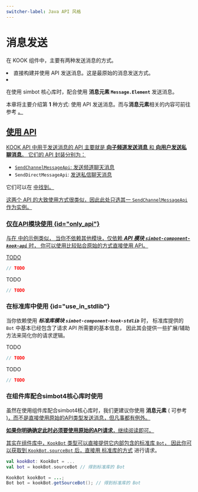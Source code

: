 ```yaml
---
switcher-label: Java API 风格
---
```

# 消息发送

在 KOOK 组件中，主要有两种发送消息的方式。

<list type="decimal">
<li>直接构建并使用 API 发送消息。这是最原始的消息发送方式。</li>
<li>

在使用 simbot 核心库时，配合使用 **消息元素 `Message.Element`** 发送消息。

</li>
</list>

本章将主要介绍第 **1** 种方式: 使用 API 发送消息。而与**消息元素**相关的内容可前往参考 
<a href="message-element.md"/>。

## 使用 API

KOOK API 中用于发送消息的 API 主要就是 **向子频道发送消息** 和 **向用户发送私聊消息**。
它们的 API 封装分别为：

- `SendChannelMessageApi`: [发送频道聊天消息](https://developer.kookapp.cn/doc/http/message#发送频道聊天消息)
- `SendDirectMessageApi`:  [发送私信聊天消息](https://developer.kookapp.cn/doc/http/direct-message#发送私信聊天消息)

<note>

它们可以在
<a href="api-list.md" />
中找到。

</note>

这两个 API 的大致使用方式很类似，因此此处只选其一 `SendChannelMessageApi` 作为实例。

### 仅在API模块使用  {id="only_api"}

与在 
<a href="use-api.md" />
中的示例类似，
当你不依赖其他模块，仅依赖 **_API 模块 `simbot-component-kook-api`_** 时，
你可以使用比较贴合原始的方式直接使用 API。

<tabs group="code">
<tab title="Kotlin" group-key="Kotlin">

TODO

```Kotlin
// TODO
```

</tab>
<tab title="Java" group-key="Java">

TODO

```Java
// TODO
```

</tab>
</tabs>

### 在标准库中使用 {id="use_in_stdlib"}

当你依赖使用 **_标准库模块 `simbot-component-kook-stdlib`_** 时，
标准库提供的 `Bot` 中基本已经包含了请求 API 所需要的基本信息，
因此其会提供一些扩展/辅助方法来简化你的请求逻辑。

<tabs group="code">
<tab title="Kotlin" group-key="Kotlin">

TODO

```Kotlin
// TODO
```

</tab>
<tab title="Java" group-key="Java">

TODO

```Java
// TODO
```

</tab>
</tabs>

### 在组件库配合simbot4核心库时使用

<warning>

虽然在使用组件库配合simbot4核心库时，我们更建议你使用 **消息元素** (
可参考
<a href="message-element.md" />
)，而不是直接使用原始的API类型发送消息，但凡事都有例外。

**如果你明确确定此时必须要使用原始的API请求**，继续阅读即可。

</warning>

其实在组件库中，`KookBot` 类型可以直接提供它内部包含的标准库 `Bot`，
因此你可以获取到 `KookBot.sourceBot` 后，直接用 [标准库的方式](#use_in_stdlib) 进行请求。

<tabs>
<tab title="Kotlin" group-key="Kotlin">

```Kotlin
val kookBot: KookBot = ...
val bot = kookBot.sourceBot // 得到标准库的 Bot
```

</tab>
<tab title="Java" group-key="Java">

```Java
KookBot kookBot = ...;
Bot bot = kookBot.getSourceBot(); // 得到标准库的 Bot
```

</tab>
</tabs>
